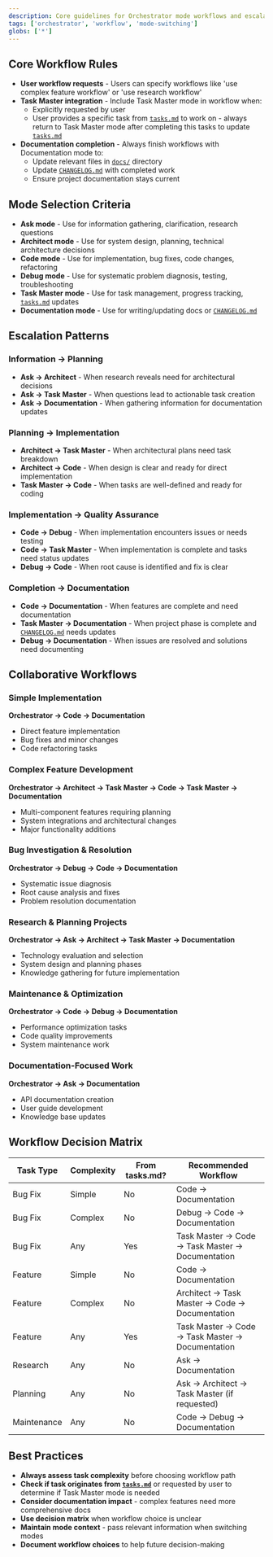 ```yaml
---
description: Core guidelines for Orchestrator mode workflows and escalation patterns
tags: ['orchestrator', 'workflow', 'mode-switching']
globs: ['*']
---
```


## Core Workflow Rules

- **User workflow requests** - Users can specify workflows like 'use complex feature workflow' or 'use research workflow'
- **Task Master integration** - Include Task Master mode in workflow when:
  - Explicitly requested by user
  - User provides a specific task from [`tasks.md`](tasks.md) to work on - always return to Task Master mode after completing this tasks to update [`tasks.md`](tasks.md)
- **Documentation completion** - Always finish workflows with Documentation mode to:
  - Update relevant files in [`docs/`](docs/) directory
  - Update [`CHANGELOG.md`](CHANGELOG.md) with completed work
  - Ensure project documentation stays current

## Mode Selection Criteria

- **Ask mode** - Use for information gathering, clarification, research questions
- **Architect mode** - Use for system design, planning, technical architecture decisions
- **Code mode** - Use for implementation, bug fixes, code changes, refactoring
- **Debug mode** - Use for systematic problem diagnosis, testing, troubleshooting
- **Task Master mode** - Use for task management, progress tracking, [`tasks.md`](tasks.md) updates
- **Documentation mode** - Use for writing/updating docs or [`CHANGELOG.md`](CHANGELOG.md)

## Escalation Patterns

### Information → Planning

- **Ask → Architect** - When research reveals need for architectural decisions
- **Ask → Task Master** - When questions lead to actionable task creation
- **Ask → Documentation** - When gathering information for documentation updates

### Planning → Implementation

- **Architect → Task Master** - When architectural plans need task breakdown
- **Architect → Code** - When design is clear and ready for direct implementation
- **Task Master → Code** - When tasks are well-defined and ready for coding

### Implementation → Quality Assurance

- **Code → Debug** - When implementation encounters issues or needs testing
- **Code → Task Master** - When implementation is complete and tasks need status updates
- **Debug → Code** - When root cause is identified and fix is clear

### Completion → Documentation

- **Code → Documentation** - When features are complete and need documentation
- **Task Master → Documentation** - When project phase is complete and [`CHANGELOG.md`](CHANGELOG.md) needs updates
- **Debug → Documentation** - When issues are resolved and solutions need documenting

## Collaborative Workflows

### Simple Implementation

**Orchestrator → Code → Documentation**

- Direct feature implementation
- Bug fixes and minor changes
- Code refactoring tasks

### Complex Feature Development

**Orchestrator → Architect → Task Master → Code → Task Master → Documentation**

- Multi-component features requiring planning
- System integrations and architectural changes
- Major functionality additions

### Bug Investigation & Resolution

**Orchestrator → Debug → Code → Documentation**

- Systematic issue diagnosis
- Root cause analysis and fixes
- Problem resolution documentation

### Research & Planning Projects

**Orchestrator → Ask → Architect → Task Master → Documentation**

- Technology evaluation and selection
- System design and planning phases
- Knowledge gathering for future implementation

### Maintenance & Optimization

**Orchestrator → Code → Debug → Documentation**

- Performance optimization tasks
- Code quality improvements
- System maintenance work

### Documentation-Focused Work

**Orchestrator → Ask → Documentation**

- API documentation creation
- User guide development
- Knowledge base updates

## Workflow Decision Matrix

| Task Type   | Complexity | From tasks.md? | Recommended Workflow                             |
| ----------- | ---------- | -------------- | ------------------------------------------------ |
| Bug Fix     | Simple     | No             | Code → Documentation                             |
| Bug Fix     | Complex    | No             | Debug → Code → Documentation                     |
| Bug Fix     | Any        | Yes            | Task Master → Code → Task Master → Documentation |
| Feature     | Simple     | No             | Code → Documentation                             |
| Feature     | Complex    | No             | Architect → Task Master → Code → Documentation   |
| Feature     | Any        | Yes            | Task Master → Code → Task Master → Documentation |
| Research    | Any        | No             | Ask → Documentation                              |
| Planning    | Any        | No             | Ask → Architect → Task Master (if requested)     |
| Maintenance | Any        | No             | Code → Debug → Documentation                     |

## Best Practices

- **Always assess task complexity** before choosing workflow path
- **Check if task originates from [`tasks.md`](tasks.md)** or requested by user to determine if Task Master mode is needed
- **Consider documentation impact** - complex features need more comprehensive docs
- **Use decision matrix** when workflow choice is unclear
- **Maintain mode context** - pass relevant information when switching modes
- **Document workflow choices** to help future decision-making
